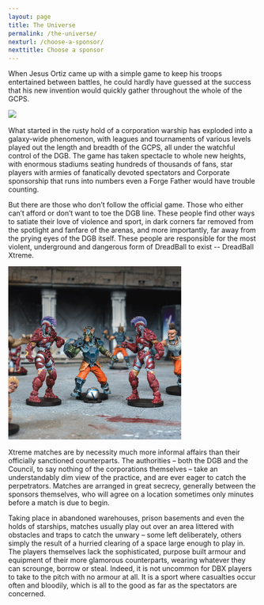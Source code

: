 ```yaml
---
layout: page
title: The Universe
permalink: /the-universe/
nexturl: /choose-a-sponsor/
nexttitle: Choose a sponsor
---
```


When Jesus Ortiz came up with a simple game to keep his troops
entertained between battles, he could hardly have guessed at the
success that his new invention would quickly gather throughout the
whole of the GCPS.

<img class="img-thumbnail img-responsive pull-right" src="../img/xtreme-promo-image-11.jpg" />

What started in the rusty hold of a corporation warship has exploded
into a galaxy-wide phenomenon, with leagues and tournaments of various
levels played out the length and breadth of the GCPS, all under the
watchful control of the DGB. The game has taken spectacle to whole new
heights, with enormous stadiums seating hundreds of thousands of fans,
star players with armies of fanatically devoted spectators and
Corporate sponsorship that runs into numbers even a Forge Father would
have trouble counting.

But there are those who don’t follow the official game. Those who
either can’t afford or don’t want to toe the DGB line. These people
find other ways to satiate their love of violence and sport, in dark
corners far removed from the spotlight and fanfare of the arenas, and
more importantly, far away from the prying eyes of the DGB
itself. These people are responsible for the most violent, underground
and dangerous form of DreadBall to exist -- DreadBall Xtreme.

<img class="img-thumbnail img-responsive pull-left" src="/img/xtreme-promo-image-04.jpg" />

Xtreme matches are by necessity much more informal affairs than their
officially sanctioned counterparts. The authorities – both the DGB and
the Council, to say nothing of the corporations themselves – take an
understandably dim view of the practice, and are ever eager to catch
the perpetrators. Matches are arranged in great secrecy, generally
between the sponsors themselves, who will agree on a location
sometimes only minutes before a match is due to begin.

Taking place in abandoned warehouses, prison basements and even the
holds of starships, matches usually play out over an area littered
with obstacles and traps to catch the unwary – some left deliberately,
others simply the result of a hurried clearing of a space large enough
to play in. The players themselves lack the sophisticated, purpose
built armour and equipment of their more glamorous counterparts,
wearing whatever they can scrounge, borrow or steal. Indeed, it is not
uncommon for DBX players to take to the pitch with no armour at
all. It is a sport where casualties occur often and bloodily, which is
all to the good as far as the spectators are concerned.

<div class="clearfix">&nbsp;</div>

